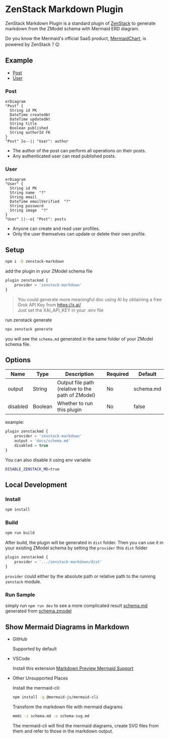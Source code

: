 # ZenStack Markdown Plugin

ZenStack Markdown Plugin is a standard plugin of [ZenStack](https://github.com/zenstackhq/zenstack) to generate markdown from the ZModel schema with Mermaid ERD diagram.

Do you know the Mermaid's official SaaS product, [MermaidChart](https://www.mermaidchart.com/), is powered by ZenStack？😉

## Example

-   [Post](#Post)
-   [User](#User)

### Post

```mermaid
erDiagram
"Post" {
  String id PK
  DateTime createdAt
  DateTime updatedAt
  String title
  Boolean published
  String authorId FK
}
"Post" }o--|| "User": author
```

-   The author of the post can perform all operations on their posts.
-   Any authenticated user can read published posts.

### User

```mermaid
erDiagram
"User" {
  String id PK
  String name  "?"
  String email
  DateTime emailVerified  "?"
  String password
  String image  "?"
}
"User" ||--o{ "Post": posts
```

-   Anyone can create and read user profiles.
-   Only the user themselves can update or delete their own profile.

## Setup

```bash
npm i -D zenstack-markdown
```

add the plugin in your ZModel schema file

```ts
plugin zenstackmd {
    provider = 'zenstack-markdown'
}
```

> You could generate more meaningful doc using AI by obtaining a free Grok API Key from https://x.ai/ \
> Just set the XAI_API_KEY in your .env file

run zenstack generate

```bash
npx zenstack generate
```

you will see the `schema.md` generated in the same folder of your ZModel schema file.

## Options

| Name     | Type    | Description                                       | Required | Default   |
| -------- | ------- | ------------------------------------------------- | -------- | --------- |
| output   | String  | Output file path (relative to the path of ZModel) | No       | schema.md |
| disabled | Boolean | Whether to run this plugin                        | No       | false     |

example:

```ts
plugin zenstackmd {
    provider = 'zenstack-markdown'
    output = 'docs/schema.md'
    disabled = true
}
```

You can also disable it using env variable

```bash
DISABLE_ZENSTACK_MD=true
```

## Local Development

### Install

```bash
npm install
```

### Build

```bash
npm run build
```

After build, the plugin will be generated in `dist` folder. Then you can use it in your existing ZModel schema by setting the `provider` this `dist` folder

```ts
plugin zenstackmd {
    provider = '.../zenstack-markdown/dist'
}
```

`provider` could either by the absolute path or relative path to the running `zenstack` module.

### Run Sample

simply run `npm run dev` to see a more complicated result [schema.md](./schema.md) generated from [schema.zmodel](./schema.zmodel)

## Show Mermaid Diagrams in Markdown

-   GitHub

    Supported by default

-   VSCode

    Install this extension [Markdown Preview Mermaid Support](https://marketplace.visualstudio.com/items?itemName=bierner.markdown-mermaid)

-   Other Unsupported Places

    Install the mermaid-cli:

    ```bash
    npm install -g @mermaid-js/mermaid-cli
    ```

    Transform the markdown file with mermaid diagrams

    ```bash
    mmdc -i schema.md -o schema-svg.md
    ```

    The mermaid-cli will find the mermaid diagrams, create SVG files from them and refer to those in the markdown output.

